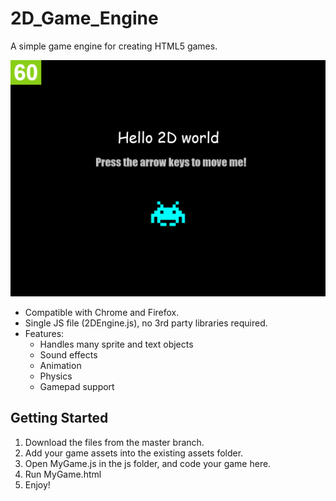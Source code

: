 # 2D_Game_Engine
A simple game engine for creating HTML5 games.

![Preview](Screenshot.png)

* Compatible with Chrome and Firefox.
* Single JS file (2DEngine.js), no 3rd party libraries required.
* Features:
  * Handles many sprite and text objects
  * Sound effects
  * Animation
  * Physics
  * Gamepad support

## Getting Started
1. Download the files from the master branch.
2. Add your game assets into the existing assets folder.
3. Open MyGame.js in the js folder, and code your game here.
4. Run MyGame.html
5. Enjoy!
